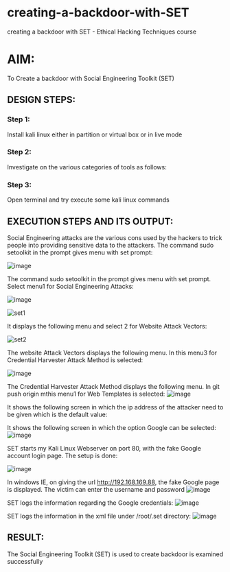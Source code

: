 # creating-a-backdoor-with-SET
creating a backdoor with SET - Ethical Hacking Techniques course

# AIM:
To Create a backdoor with Social Engineering Toolkit (SET)

## DESIGN STEPS:

### Step 1:

Install kali linux either in partition or virtual box or in live mode


### Step 2:

Investigate on the various categories of tools as follows:

### Step 3:

Open terminal and try execute some kali linux commands

## EXECUTION STEPS AND ITS OUTPUT:
Social Engineering attacks are the various cons used by the hackers to trick people into providing sensitive data to the attackers. 
The command sudo setoolkit in the prompt gives menu with set prompt:

![image](https://github.com/user-attachments/assets/de201df3-e6ba-43c0-8205-86527275727b)

The command sudo setoolkit in the prompt gives menu with set prompt. Select menu1 for Social Engineering Attacks:

![image](https://github.com/user-attachments/assets/cc752c52-8353-4db7-8372-a6e02a60d5ba)

![set1](https://github.com/user-attachments/assets/1886f95c-c372-441c-8c63-6badd1c2e827)




It displays the following menu and select 2 for Website Attack Vectors:

![set2](https://github.com/user-attachments/assets/10329492-b036-46f4-8ea8-f0c972e6bc5e)


The website Attack Vectors displays the following menu. In this menu3 for Credential Harvester Attack Method is selected:

![image](https://github.com/user-attachments/assets/2828cdb0-7441-4915-8dcb-d8ea8dc79786)


The Credential Harvester Attack Method displays the following menu. In git push origin mthis menu1 for Web Templates is selected:
![image](https://github.com/user-attachments/assets/f88dda0e-cf24-4414-becf-ba9174f46487)



It shows the following screen in which the ip address of the attacker need to be given which is the default value:

It shows the following screen in which the option Google can be selected:
![image](https://github.com/user-attachments/assets/1ce5b0ec-7df1-440a-a137-07e9fe113cfa)

SET starts my Kali Linux Webserver on port 80, with the fake Google account login page. The setup is done:

![image](https://github.com/user-attachments/assets/03e72210-551b-4d76-a496-7cce7d421834)



In windows IE, on giving the url http://192.168.169.88, the fake Google page is displayed. The victim can enter the username and password
![image](https://github.com/user-attachments/assets/604c2c33-feaf-4abb-a9bd-eb524681339f)


SET logs the information regarding the Google credentials:
![image](https://github.com/user-attachments/assets/08b1dc35-cc01-42ed-9135-d198d4d9af16)


SET logs the information in the xml file under /root/.set directory:
![image](https://github.com/user-attachments/assets/897f0b93-bc5f-4583-8be8-c4271e369ee6)


## RESULT:
The Social Engineering Toolkit (SET) is used to create backdoor is  examined successfully
